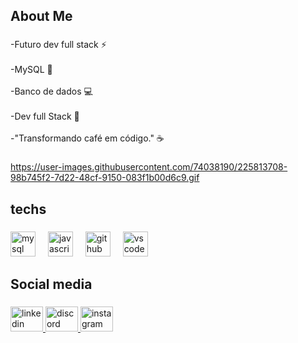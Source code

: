 <h2 align="left">About Me</h2>

###

<p align="left">-Futuro dev full stack ⚡<br><br>-MySQL 🌊<br><br>-Banco de dados 💻<br><br>-Dev full Stack 🎈<br><br>-"Transformando café em código." ☕</p>

###

https://user-images.githubusercontent.com/74038190/225813708-98b745f2-7d22-48cf-9150-083f1b00d6c9.gif


<h2 align="left">techs</h2>

###

<div align="left">
  <img src="https://cdn.jsdelivr.net/gh/devicons/devicon/icons/mysql/mysql-original.svg" height="40" alt="mysql logo"  />
  <img width="12" />
  <img src="https://cdn.jsdelivr.net/gh/devicons/devicon/icons/javascript/javascript-plain.svg" height="40" alt="javascript logo"  />
  <img width="12" />
  <img src="https://cdn.jsdelivr.net/gh/devicons/devicon/icons/github/github-original.svg" height="40" alt="github logo"  />
  <img width="12" />
  <img src="https://cdn.jsdelivr.net/gh/devicons/devicon/icons/vscode/vscode-original.svg" height="40" alt="vscode logo"  />
</div>

###

<h2 align="left">Social media</h2>

###

<div align="left">
  <a href="https://www.linkedin.com/in/filipe-kleber-0557ab313/" target="_blank">
    <img src="https://raw.githubusercontent.com/maurodesouza/profile-readme-generator/master/src/assets/icons/social/linkedin/default.svg" width="52" height="40" alt="linkedin logo"  />
  </a>
  <a href="832064569979043870" target="_blank">
    <img src="https://raw.githubusercontent.com/maurodesouza/profile-readme-generator/master/src/assets/icons/social/discord/default.svg" width="52" height="40" alt="discord logo"  />
  </a>
  <a href="https://www.instagram.com/_luckxs.777/" target="_blank">
    <img src="https://raw.githubusercontent.com/maurodesouza/profile-readme-generator/master/src/assets/icons/social/instagram/default.svg" width="52" height="40" alt="instagram logo"  />
  </a>
</div>

###
